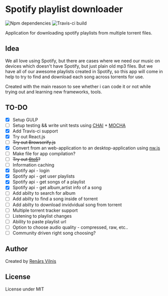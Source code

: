 # Spotify playlist downloader
![Npm dependencies](https://david-dm.org/renarsvilnis/spotify-playlist-download.svg)
![Travis-ci build](https://travis-ci.org/renarsvilnis/spotify-playlist-download.svg)


Application for downloading spotify playlists from multiple torrent files.

## Idea
We all love using Spotify, but there are cases where we need our music on devices which doesn't have Spotify, but just plain old mp3 files. But we have all of our awesome playlists created in Spotify, so this app will come in help to try to find and download each song across torrents for use.

Created with the main reason to see whether i can code it or not while trying out and learning new frameworks, tools.

## TO-DO
- [x] Setup GULP
- [ ] Setup testing && write unit tests using [CHAI](https://github.com/chaijs/chai) + [MOCHA](https://github.com/mochajs/mocha)
- [x] Add Travis-ci support
- [x] Try out React.js
- [ ] ~~Try out Browserify.js~~
- [x] Convert from an web-application to an desktop-application using [nw.js](https://github.com/nwjs/nw.js/)
- [ ] Make file for app compilation?
- [ ] ~~Try out [6to5](https://github.com/6to5/6to5)?~~
- [ ] Information caching
- [x] Spotify api - login
- [x] Spotify api - get user playlists
- [x] Spotify api - get songs of a playlist
- [x] Spotify api - get album,artist info of a song
- [ ] Add abilty to search for album
- [ ] Add abilty to find a song inside of torrent
- [ ] Add abilty to download invidvidual song from torrent
- [ ] Multiple torrent tracker support
- [ ] Listening to playlist changes
- [ ] Ability to paste playlist url
- [ ] Option to choose audio quality - compressed, raw, etc..
- [ ] Community driven right song choosing?

## Author
Created by [Renārs Vilnis](https://twitter.com/RenarsVilnis)

## License
License under MIT
